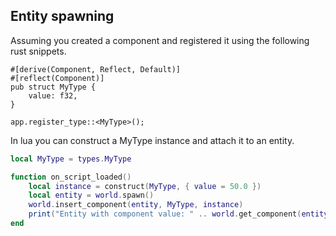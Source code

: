 ## Entity spawning

Assuming you created a component and registered it using the following rust snippets.

```rust,ignore
#[derive(Component, Reflect, Default)]
#[reflect(Component)]
pub struct MyType {
    value: f32,
}
```

```rust,ignore
app.register_type::<MyType>();
```

In lua you can construct a MyType instance and attach it to an entity.

```lua
local MyType = types.MyType

function on_script_loaded()
    local instance = construct(MyType, { value = 50.0 })
    local entity = world.spawn()
    world.insert_component(entity, MyType, instance)
    print("Entity with component value: " .. world.get_component(entity, MyType).value)
end
```
